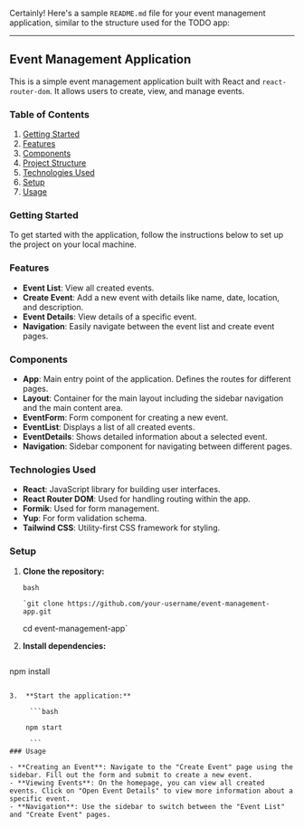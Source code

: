 Certainly! Here's a sample `README.md` file for your event management application, similar to the structure used for the TODO app:

---

## Event Management Application

This is a simple event management application built with React and `react-router-dom`. It allows users to create, view, and manage events.

### Table of Contents

1.  [Getting Started](#getting-started)
2.  [Features](#features)
3.  [Components](#components)
4.  [Project Structure](#project-structure)
5.  [Technologies Used](#technologies-used)
6.  [Setup](#setup)
7.  [Usage](#usage)


### Getting Started

To get started with the application, follow the instructions below to set up the project on your local machine.

### Features

- **Event List**: View all created events.
- **Create Event**: Add a new event with details like name, date, location, and description.
- **Event Details**: View details of a specific event.
- **Navigation**: Easily navigate between the event list and create event pages.

### Components

- **App**: Main entry point of the application. Defines the routes for different pages.
- **Layout**: Container for the main layout including the sidebar navigation and the main content area.
- **EventForm**: Form component for creating a new event.
- **EventList**: Displays a list of all created events.
- **EventDetails**: Shows detailed information about a selected event.
- **Navigation**: Sidebar component for navigating between different pages.

### Technologies Used

- **React**: JavaScript library for building user interfaces.
- **React Router DOM**: Used for handling routing within the app.
- **Formik**: Used for form management.
- **Yup**: For form validation schema.
- **Tailwind CSS**: Utility-first CSS framework for styling.

### Setup

1.  **Clone the repository:**

        bash

        `git clone https://github.com/your-username/event-management-app.git

    cd event-management-app`

2.  **Install dependencies:**

    ```bash
   npm install
   ```

3.  **Start the application:**

     ```bash

    npm start

     ```
 ### Usage

- **Creating an Event**: Navigate to the "Create Event" page using the sidebar. Fill out the form and submit to create a new event.
- **Viewing Events**: On the homepage, you can view all created events. Click on "Open Event Details" to view more information about a specific event.
- **Navigation**: Use the sidebar to switch between the "Event List" and "Create Event" pages.
